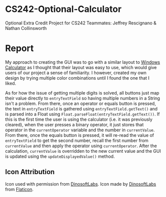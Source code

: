 # CS242-Optional-Calculator
Optional Extra Credit Project for CS242
Teammates: Jeffrey Rescignano & Nathan Collinsworth

# Report
My approach to creating the GUI was to go with a similar layout to [Windows Calculator](https://www.microsoft.com/en-us/p/windows-calculator/9wzdncrfhvn5) as I thought that their layout was easy to use, which would give users of our project a sense of familiarity. I however, created my own design by trying multiple color combinations until I found the one that I liked.

As for how the issue of getting multiple digits is solved, all buttons just map their value directly to `entryTextField` so having multiple numbers in a String isn't a problem. From there, once an operator or equals button is pressed, the text in `entryTextField` is gathered using `entryTextField.getText()` and is parsed into a Float using `Float.parseFloat(entryTextField.getText())`. If this is the first time the user is using the calculator (i.e. it was previously cleared), when the user presses a binary operator, it just stores that operator in the `currentOperator` variable and the number in `currentValue`. From there, once the equals button is pressed, it will re-read the value of `entryTextField` to get the second number, recall the first number from `currentValue` and then apply the operator using `currentOperator`. After the calculation, `currentValue` is overridden to the new current value and the GUI is updated using the `updateDisplayedValue()` method.

## Icon Attribution
Icon used with permission from [DinosoftLabs](https://www.flaticon.com/authors/dinosoftlabs). Icon made by [DinosoftLabs](https://www.flaticon.com/authors/dinosoftlabs) from [Flaticon](https://www.flaticon.com/).